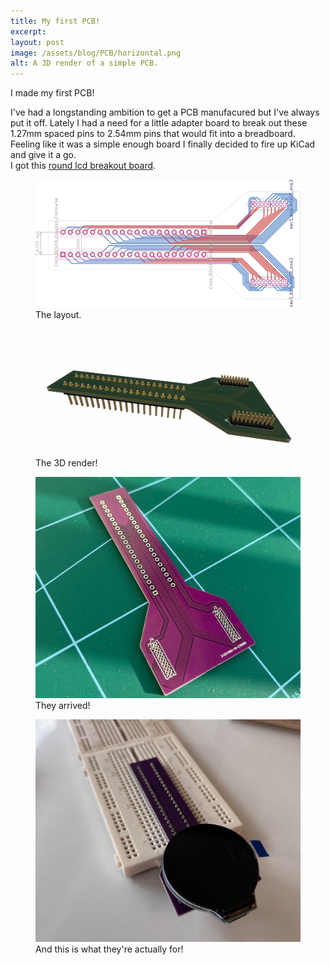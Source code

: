 ```yaml
---
title: My first PCB!
excerpt: 
layout: post
image: /assets/blog/PCB/horizontal.png
alt: A 3D render of a simple PCB.
---
```

I made my first PCB!

I've had a longstanding ambition to get a PCB manufacured but I've always put it off. Lately I had a need for a little adapter board to break out these 1.27mm spaced pins to 2.54mm pins that would fit into a breadboard. Feeling like it was a simple enough board I finally decided to fire up KiCad and give it a go.  
I got this [round lcd breakout board](https://thepihut.com/products/waveshare-rp2040-1-28-ips-lcd-board-with-accelerometer-gyroscope).


<figure>
<img src="/assets/blog/PCB/board.svg"/>
<figcaption>
The layout.
</figcaption>
</figure>


<figure>
<img src="/assets/blog/PCB/horizontal.png"/>
<figcaption>
The 3D render!
</figcaption>
</figure>

<figure>
<img src="/assets/blog/PCB/real.jpeg"/>
<figcaption>
They arrived!
</figcaption>
</figure>

<figure>
<img src="/assets/blog/PCB/breadboard.jpeg"/>
<figcaption>
And this is what they're actually for!
</figcaption>
</figure>